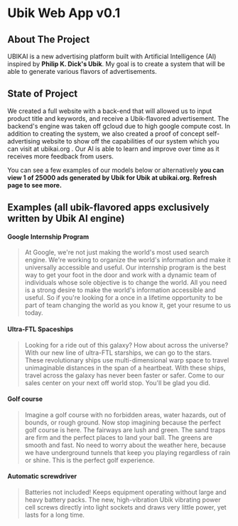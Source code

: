 # Ubik Web App v0.1

## About The Project
UBIKAI is a new advertising platform built with Artificial Intelligence (AI) inspired by **Philip K. Dick's Ubik**. My goal is to create a system that will be able to generate various flavors of advertisements. 

## State of Project
We created a full website with a back-end that will allowed us to input product title and keywords, and receive a Ubik-flavored advertisement. The backend's engine was taken off gcloud due to high google compute cost. In addition to creating the system, we also created a proof of concept self-advertising website to show off the capabilities of our system which you can visit at ubikai.org . 
Our AI is able to learn and improve over time as it receives more feedback from users.

You can see a few examples of our models below or alternatively **you can view 1 of 25000 ads generated by Ubik for Ubik at ubikai.org. Refresh page to see more.**

## Examples (all ubik-flavored apps exclusively written by Ubik AI engine)
#### Google Internship Program

 > At Google, we're not just making the world's most used search engine. We're working to organize the world's information and make it universally accessible and useful. Our internship program is the best way to get your foot in the door and work with a dynamic team of individuals whose sole objective is to change the world. All you need is a strong desire to make the world's information accessible and useful. So if you're looking for a once in a lifetime opportunity to be part of team changing the world as you know it, get your resume to us today. 

#### Ultra-FTL Spaceships

> Looking for a ride out of this galaxy? How about across the universe? With our new line of ultra-FTL starships, we can go to the stars. These revolutionary ships use multi-dimensional warp space to travel unimaginable distances in the span of a heartbeat. With these ships, travel across the galaxy has never been faster or safer. 
Come to our sales center on your next off world stop. You'll be glad you did.

#### Golf course

> Imagine a golf course with no forbidden areas, water hazards, out of bounds, or rough ground. Now stop imagining because the perfect golf course is here. The fairways are lush and green. The sand traps are firm and the perfect places to land your ball. The greens are smooth and fast. No need to worry about the weather here, because we have underground tunnels that keep you playing regardless of rain or shine. This is the perfect golf experience.

#### Automatic screwdriver
> Batteries not included! Keeps equipment operating without large and heavy battery packs. The new, high-vibration Ubik vibrating power cell screws directly into light sockets and draws very little power, yet lasts for a long time. 



